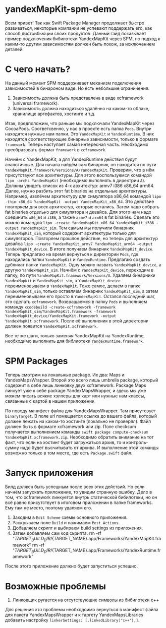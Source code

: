 # yandexMapKit-spm-demo

Всем привет! Так как Swift Package Manager продолжает быстро развиваться, некоторые компании не успевают поддержать его, как способ дистрибьюции своих продуктов. Данный гайд показывает пример подключения бибилотеки YandexMapKit через SPM, но подход к каким-то другим зависимостям должен быть похож, за исключением деталей.

# С чего начать?

На данный момент SPM поддерживает механизм подключения зависимостей в бинароном виде. Но есть небольшие ограничения. 

1. Зависимость должна быть представлена в виде xcframework (universal framework).
2. Зависимость должна находиться удалённо на каком-то облаке, хранилище артефактов, хостинге и т.д.

Итак, предположим, что раньше мы подключали YandexMapKit через CocoaPods. Соответсвенно, у нас в проекте есть папка `Pods`. Внутри находятся нужные нам папки. Это `YandexMapKit` и `YandexRuntime`. В них находятся соответствующие бинарные зависимости, только в формате `framework`. Теперь наступает самая интересная часть. Необходимо преобразовать формат `framework` в `xcframework`. 

Начнём с YandexMapKit, а для YandexRuntime действия будут аналогичные. Для начала найдём сам бинарник, он находится по пути `YandexMapKit.framework/Versions/A/YandexMapKit`. Проверим, что в нём присутствуют все архитектуры. Для этого воспользуемся командой `lipo -archs YandexMapKit` (необходимо выполнять в директрии `A`). Должны увидеть список из 4-х архитектур: armv7 i386 x86_64 arm64. Далее, нужно разбить этот fat binaries на отдельные архитектуры. Например, извлёчем архитектуру для симулятора x86_64 командой `lipo -thin x86_64 YandexMapKit -output YandexMapKit_x86_64`. Это действие повторяем для всех архитектур, которые остались. Затем надо собрать fat binaries отдельно для симулятора и девайса. Для этого нам надо соединить `x86_64` и `i386`, а также `armv7` и `arm64` в fat binaries. Сделать это можно командой `lipo -create YandexMapKit_x86_64 YandexMapKit_i386 -output YandexMapKit_sim`. Тем самым мы получили бинарник `YandexMapKit_sim`, который содержит архитектуры только для симуляторов. Повторяем прошлое действие, но теперь для архитектур девайса `lipo -create YandexMapKit_armv7 YandexMapKit_arm64 -output YandexMapKit_device`. В итоге получаем бинарник `YandexMapKit_device`. Теперь предлагаю на время вернуться к директории `Pods`, где находились папки `YandexMapKit` и `YandexRuntime`. Предлагаю создать дубликат папки `YandexMapKit`. Одну можно назвать `YandexMapKit_device`, а другую `YandexMapKit_sim`. Начнём с `YandexMapKit_device`, переходим в папку, по пути `YandexMapKit.framework/Versions/A`. Удаляем бинарники `YandexMapKit` и `YandexMapKit_sim`, а `YandexMapKit_device` переименовываем в `YandexMapKit`. Тоже самое, делаем в папке `YandexMapKit_sim`, только оставляем бинарник `YandexMapKit_sim`, а затем переименовываем его просто в `YandexMapKit`. Остался последний шаг, это сделать `xcframework`. Возвращаемся в папку `Pods` и выполняем команду `xcodebuild -create-xcframework -framework YandexMapKit_sim/YandexMapKit.framework -framework YandexMapKit_device/YandexMapKit.framework -output YandexMapKit.xcframework`. После её выполнения в этой директории должен появится `YandexMapKit.xcframework`. 

Все те же шаги, только заменяя YandexMapKit на YandexRuntime, необходимо выполнить для библиотеки `YandexRuntime.framework`.

# SPM Packages

Теперь смотрим на локальные package. Их два: Maps и YandexMapsWrapper. Второй это всего лишь umbrella package, который содержит в себе лишь линковку двух xcframework. Package Maps линкует уже к себе package YandexMapsWrapper, и здесь мы уже можем писать всякие хэлперы для карт или нужные нам классы, связанные с картой в нашем приложении.

По поводу манифест файла для YandexMapsWrapper. Там присутсвует `binaryTarget`. В поле url помещается ссылка до вашего файла, который должен лежать на каком-то хостинге (локально не проверял). Файл должен быть в формате xcframework или zip. Поле checksum получается выполнением команды `swift package compute-checksum YandexMapKit.xcframework.zip`. Необходимо обратить внимание на тот факт, что если на хостинг будет загружаться архив, то и контроль-сумму надо будет высчитывать от архива. И выполнение этой команды возможно только в том месте, где есть `Package.swift` файл.

# Запуск приложения

Билд должен быть успешным после всех этих действий. Но если начнём запускать приложение, то увидим странную ошибку. Дело в том, что xcframework линкуется внутрь статической бибилотеки, но он всё равно присутствует в итоговом приложении в папке frameworks. Ему там не место, поэтому удаляем его.

1. Заходим в `Edit Scheme` схемы основного приложения.
2. Раскрываем поле `Build` и нажимаем `Post Actions`.
3. Добавляем скрипт и выбираем build settings из приложения.
4. Затем добавляем сам код скрипта. 
rm -rf "${TARGET_BUILD_DIR}/${TARGET_NAME}.app/Frameworks/YandexMapKit.framework"
rm -rf "${TARGET_BUILD_DIR}/${TARGET_NAME}.app/Frameworks/YandexRuntime.framework"
 
После этого приложение должно будет запуститься успешно.

# Возможные проблемы

1. Линковщик ругается на отсутствующие символы из бибилотеки c++

Для решения это проблемы необходоимо вернуться в манифест файла для пакета YandexMapsWrapper и к таргету YandexMapsLibraries добавить настройку `linkerSettings: [.linkedLibrary("c++"),]`.
